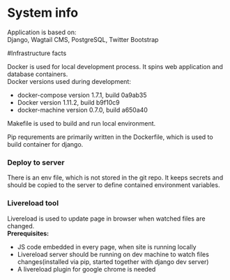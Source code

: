 # System info

Application is based on:  
Django, Wagtail CMS, PostgreSQL, Twitter Bootstrap

#Infrastructure facts

Docker is used for local development process. It spins web application and database containers.    
Docker versions used during development:  
- docker-compose version 1.7.1, build 0a9ab35  
- Docker version 1.11.2, build b9f10c9  
- docker-machine version 0.7.0, build a650a40

Makefile is used to build and run local environment.  

Pip requrements are primarily written in the Dockerfile, which is used to build container for django.

### Deploy to server
There is an env file, which is not stored in the git repo.
It keeps secrets and should be copied to the server to define contained environment variables.


### Livereload tool

Livereload is used to update page in browser when watched files are changed.  
**Prerequisites:**  
- JS code embedded in every page, when site is running locally  
- Livereload server should be running on dev machine to watch files changes(installed via pip, started together with django dev server)  
- A livereload plugin for google chrome is needed  